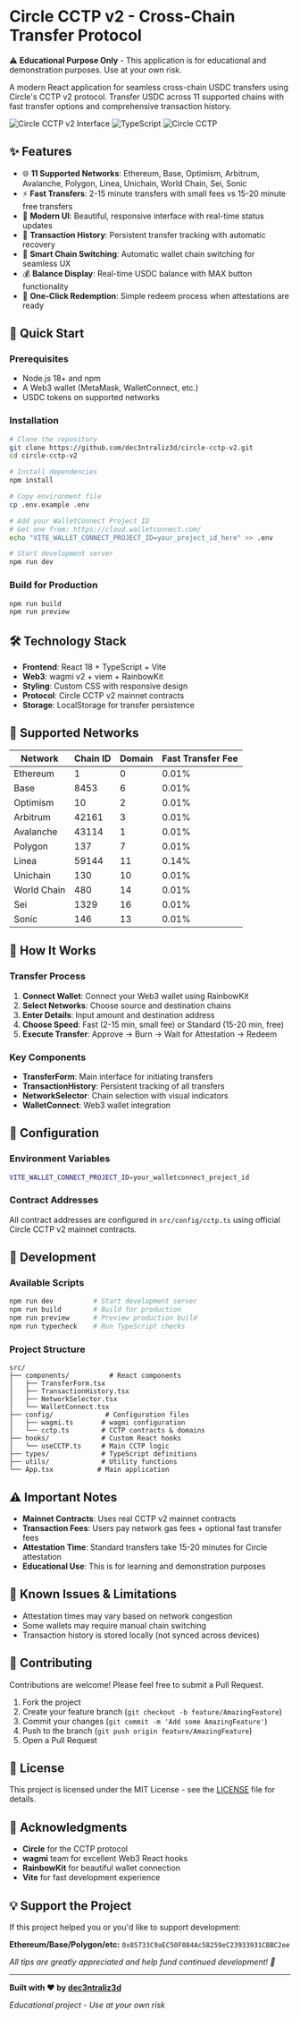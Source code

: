 # Circle CCTP v2 - Cross-Chain Transfer Protocol

⚠️ **Educational Purpose Only** - This application is for educational and demonstration purposes. Use at your own risk.

A modern React application for seamless cross-chain USDC transfers using Circle's CCTP v2 protocol. Transfer USDC across 11 supported chains with fast transfer options and comprehensive transaction history.

![Circle CCTP v2 Interface](https://img.shields.io/badge/React-18.2.0-blue) ![TypeScript](https://img.shields.io/badge/TypeScript-5.0-blue) ![Circle CCTP](https://img.shields.io/badge/Circle-CCTP%20v2-green)

## ✨ Features

- 🌐 **11 Supported Networks**: Ethereum, Base, Optimism, Arbitrum, Avalanche, Polygon, Linea, Unichain, World Chain, Sei, Sonic
- ⚡ **Fast Transfers**: 2-15 minute transfers with small fees vs 15-20 minute free transfers
- 📱 **Modern UI**: Beautiful, responsive interface with real-time status updates
- 🔄 **Transaction History**: Persistent transfer tracking with automatic recovery
- 🔗 **Smart Chain Switching**: Automatic wallet chain switching for seamless UX
- 💰 **Balance Display**: Real-time USDC balance with MAX button functionality
- 🎯 **One-Click Redemption**: Simple redeem process when attestations are ready

## 🚀 Quick Start

### Prerequisites

- Node.js 18+ and npm
- A Web3 wallet (MetaMask, WalletConnect, etc.)
- USDC tokens on supported networks

### Installation

```bash
# Clone the repository
git clone https://github.com/dec3ntraliz3d/circle-cctp-v2.git
cd circle-cctp-v2

# Install dependencies
npm install

# Copy environment file
cp .env.example .env

# Add your WalletConnect Project ID
# Get one from: https://cloud.walletconnect.com/
echo "VITE_WALLET_CONNECT_PROJECT_ID=your_project_id_here" >> .env

# Start development server
npm run dev
```

### Build for Production

```bash
npm run build
npm run preview
```

## 🛠 Technology Stack

- **Frontend**: React 18 + TypeScript + Vite
- **Web3**: wagmi v2 + viem + RainbowKit
- **Styling**: Custom CSS with responsive design
- **Protocol**: Circle CCTP v2 mainnet contracts
- **Storage**: LocalStorage for transfer persistence

## 🔗 Supported Networks

| Network | Chain ID | Domain | Fast Transfer Fee |
|---------|----------|---------|-------------------|
| Ethereum | 1 | 0 | 0.01% |
| Base | 8453 | 6 | 0.01% |
| Optimism | 10 | 2 | 0.01% |
| Arbitrum | 42161 | 3 | 0.01% |
| Avalanche | 43114 | 1 | 0.01% |
| Polygon | 137 | 7 | 0.01% |
| Linea | 59144 | 11 | 0.14% |
| Unichain | 130 | 10 | 0.01% |
| World Chain | 480 | 14 | 0.01% |
| Sei | 1329 | 16 | 0.01% |
| Sonic | 146 | 13 | 0.01% |

## 📖 How It Works

### Transfer Process

1. **Connect Wallet**: Connect your Web3 wallet using RainbowKit
2. **Select Networks**: Choose source and destination chains
3. **Enter Details**: Input amount and destination address
4. **Choose Speed**: Fast (2-15 min, small fee) or Standard (15-20 min, free)
5. **Execute Transfer**: Approve → Burn → Wait for Attestation → Redeem

### Key Components

- **TransferForm**: Main interface for initiating transfers
- **TransactionHistory**: Persistent tracking of all transfers
- **NetworkSelector**: Chain selection with visual indicators
- **WalletConnect**: Web3 wallet integration

## 🔧 Configuration

### Environment Variables

```bash
VITE_WALLET_CONNECT_PROJECT_ID=your_walletconnect_project_id
```

### Contract Addresses

All contract addresses are configured in `src/config/cctp.ts` using official Circle CCTP v2 mainnet contracts.

## 🧪 Development

### Available Scripts

```bash
npm run dev          # Start development server
npm run build        # Build for production
npm run preview      # Preview production build
npm run typecheck    # Run TypeScript checks
```

### Project Structure

```
src/
├── components/          # React components
│   ├── TransferForm.tsx
│   ├── TransactionHistory.tsx
│   ├── NetworkSelector.tsx
│   └── WalletConnect.tsx
├── config/             # Configuration files
│   ├── wagmi.ts       # wagmi configuration
│   └── cctp.ts        # CCTP contracts & domains
├── hooks/             # Custom React hooks
│   └── useCCTP.ts     # Main CCTP logic
├── types/             # TypeScript definitions
├── utils/             # Utility functions
└── App.tsx           # Main application
```

## ⚠️ Important Notes

- **Mainnet Contracts**: Uses real CCTP v2 mainnet contracts
- **Transaction Fees**: Users pay network gas fees + optional fast transfer fees
- **Attestation Time**: Standard transfers take 15-20 minutes for Circle attestation
- **Educational Use**: This is for learning and demonstration purposes

## 🐛 Known Issues & Limitations

- Attestation times may vary based on network congestion
- Some wallets may require manual chain switching
- Transaction history is stored locally (not synced across devices)

## 🤝 Contributing

Contributions are welcome! Please feel free to submit a Pull Request.

1. Fork the project
2. Create your feature branch (`git checkout -b feature/AmazingFeature`)
3. Commit your changes (`git commit -m 'Add some AmazingFeature'`)
4. Push to the branch (`git push origin feature/AmazingFeature`)
5. Open a Pull Request

## 📄 License

This project is licensed under the MIT License - see the [LICENSE](LICENSE) file for details.

## 🙏 Acknowledgments

- **Circle** for the CCTP protocol
- **wagmi** team for excellent Web3 React hooks
- **RainbowKit** for beautiful wallet connection
- **Vite** for fast development experience

## 💡 Support the Project

If this project helped you or you'd like to support development:

**Ethereum/Base/Polygon/etc:** `0x85733C9aEC50F084Ac58259eC23933931CBBC2ee`

*All tips are greatly appreciated and help fund continued development! 🚀*

---

**Built with ❤️ by [dec3ntraliz3d](https://github.com/dec3ntraliz3d)**

*Educational project - Use at your own risk*